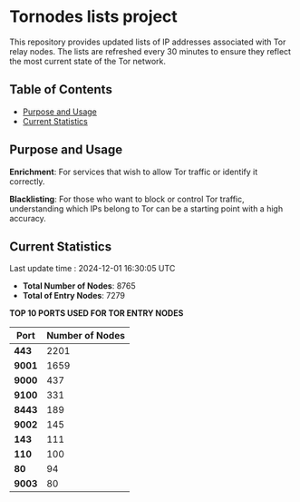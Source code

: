 # Tornodes lists project

This repository provides updated lists of IP addresses associated with Tor relay nodes. The lists are refreshed every 30 minutes to ensure they reflect the most current state of the Tor network.

## Table of Contents

- [Purpose and Usage](#purpose-and-usage)
- [Current Statistics](#current-statistics)


## Purpose and Usage

**Enrichment**: For services that wish to allow Tor traffic or identify it correctly.

**Blacklisting**: For those who want to block or control Tor traffic, understanding which IPs belong to Tor can be a starting point with a high accuracy.

## Current Statistics

Last update time : 2024-12-01 16:30:05 UTC

- **Total Number of Nodes**: 8765
- **Total of Entry Nodes**: 7279

**TOP 10 PORTS USED FOR TOR ENTRY NODES**

| **Port** | **Number of Nodes** |
|------|-----------------|
| **443**   | 2201  |
| **9001**   | 1659  |
| **9000**   | 437  |
| **9100**   | 331  |
| **8443**   | 189  |
| **9002**   | 145  |
| **143**   | 111  |
| **110**   | 100  |
| **80**   | 94  |
| **9003**   | 80  |

